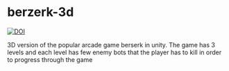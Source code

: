 # berzerk-3d
[![DOI](https://zenodo.org/badge/227173400.svg)](https://zenodo.org/badge/latestdoi/227173400)

3D version of the popular arcade game berserk in unity. The game has 3 levels and each level has few enemy bots that the player has to kill in order to progress through the game
